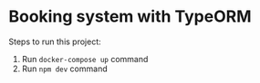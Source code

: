 # Booking system with TypeORM

Steps to run this project:

1. Run `docker-compose up` command
2. Run `npm dev` command
